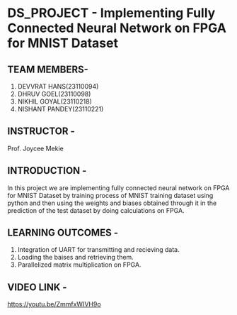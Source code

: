 # DS_PROJECT - Implementing Fully Connected Neural Network on FPGA for MNIST Dataset

## TEAM MEMBERS-
1. DEVVRAT HANS(23110094)
2. DHRUV GOEL(23110098)
3. NIKHIL GOYAL(23110218)
4. NISHANT PANDEY(23110221)

## INSTRUCTOR -
Prof. Joycee Mekie

## INTRODUCTION -
In this project we are implementing fully connected neural network on FPGA for MNIST Dataset by training process of MNIST training dataset using python and then using the weights and biases obtained through it in the prediction of the test dataset by doing calculations on FPGA.

## LEARNING OUTCOMES -
1. Integration of UART for transmitting and recieving data.
2. Loading the baises and retrieving them.
3. Parallelized matrix multiplication on FPGA.

## VIDEO LINK - 
https://youtu.be/ZmmfxWIVH9o
